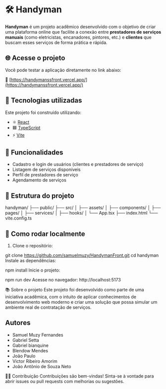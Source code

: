 # 🛠️ Handyman

**Handyman** é um projeto acadêmico desenvolvido com o objetivo de criar uma plataforma online que facilite a conexão entre **prestadores de serviços manuais** (como eletricistas, encanadores, pintores, etc.) e **clientes** que buscam esses serviços de forma prática e rápida.

## 🌐 Acesse o projeto

Você pode testar a aplicação diretamente no link abaixo:

🔗 [https://handymanssfront.vercel.app/](https://handymanssfront.vercel.app/)

## 🚀 Tecnologias utilizadas

Este projeto foi construído utilizando:

- ⚛️ [React](https://react.dev/)
- 🟦 [TypeScript](https://www.typescriptlang.org/)
- ⚡ [Vite](https://vitejs.dev/)

## 📌 Funcionalidades

- Cadastro e login de usuários (clientes e prestadores de serviço)
- Listagem de serviços disponíveis
- Perfil de prestadores de serviço
- Agendamento de serviços

## 📁 Estrutura do projeto

handyman/
├── public/
├── src/
│ ├── assets/
│ ├── components/
│ ├── pages/
│ ├── services/
│ ├── hooks/
│ └── App.tsx
├── index.html
└── vite.config.ts
## 🧪 Como rodar localmente

1. Clone o repositório:

git clone https://github.com/samuelmuzy/HandymanFront.git
cd handyman
Instale as dependências:

npm install
Inicie o projeto:

npm run dev
Acesse no navegador:
http://localhost:5173

📚 Sobre o projeto
Este projeto foi desenvolvido como parte de uma iniciativa acadêmica, com o intuito de aplicar conhecimentos de desenvolvimento web moderno e criar uma solução que possa simular um ambiente real de contratação de serviços.

## Autores
- Samuel Muzy Fernandes
- Gabriel Setta
- Gabriel bianquine
- Blendow Mendes
- João Paulo
- Victor Ribeiro Amorim
- João Antônio de Souza Neto

👨‍💻 Contribuição
Contribuições são bem-vindas! Sinta-se à vontade para abrir issues ou pull requests com melhorias ou sugestões. 
